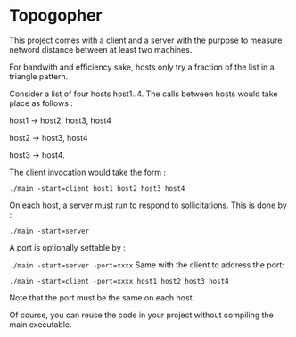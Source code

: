 # Topogopher

This project comes with a client and a server with the purpose to measure netword distance between at least two machines.

For bandwith and efficiency sake, hosts only try a fraction of the list in a triangle pattern.

Consider a list of four hosts host1..4. The calls between hosts would take place as follows :

host1 -> host2, host3, host4

host2 -> host3, host4

host3 -> host4.

The client invocation would take the form :

`./main -start=client host1 host2 host3 host4`

On each host, a server must run to respond to sollicitations. This is done by :

`./main -start=server`

A port is optionally settable by :

`./main -start=server -port=xxxx`
Same with the client to address the port:

`./main -start=client -port=xxxx host1 host2 host3 host4`

Note that the port must be the same on each host.

Of course, you can reuse the code in your project without compiling the main executable.